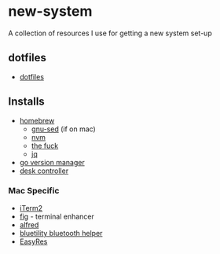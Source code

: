 # new-system
A collection of resources I use for getting a new system set-up

## dotfiles

* [dotfiles](https://github.com/mitch-keenan/dotfiles)

## Installs

* [homebrew](https://brew.sh/)
    * [gnu-sed](https://formulae.brew.sh/formula/gnu-sed) (if on mac)
    * [nvm](https://formulae.brew.sh/formula/nvm)
    * [the fuck](https://formulae.brew.sh/formula/thefuck)
    * [jq](https://formulae.brew.sh/formula/jq)
* [go version manager](https://github.com/moovweb/gvm)
* [desk controller](https://github.com/rhyst/idasen-controller)

### Mac Specific

* [iTerm2](https://iterm2.com/)
* [fig](https://fig.io/) - terminal enhancer
* [alfred](https://www.alfredapp.com/)
* [bluetility bluetooth helper](https://github.com/jnross/Bluetility)
* [EasyRes](https://apps.apple.com/us/app/easyres/id688211836?mt=12)
